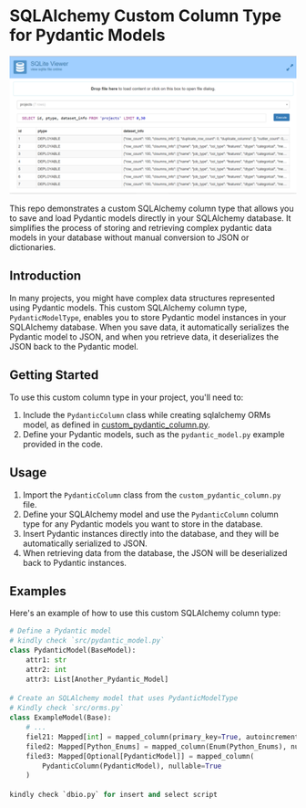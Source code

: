 # SQLAlchemy Custom Column Type for Pydantic Models

![screen shot](./Screenshot.png)

This repo demonstrates a custom SQLAlchemy column type that allows you to save and load Pydantic models directly in your SQLAlchemy database. It simplifies the process of storing and retrieving complex pydantic data models in your database without manual conversion to JSON or dictionaries.

## Introduction

In many projects, you might have complex data structures represented using Pydantic models. This custom SQLAlchemy column type, `PydanticModelType`, enables you to store Pydantic model instances in your SQLAlchemy database. When you save data, it automatically serializes the Pydantic model to JSON, and when you retrieve data, it deserializes the JSON back to the Pydantic model.

## Getting Started

To use this custom column type in your project, you'll need to:

1. Include the `PydanticColumn` class while creating sqlalchemy ORMs model, as defined in [custom_pydantic_column.py](custom_pydantic_column.py).
2. Define your Pydantic models, such as the `pydantic_model.py` example provided in the code.

## Usage

1. Import the `PydanticColumn` class from the `custom_pydantic_column.py` file.
2. Define your SQLAlchemy model and use the `PydanticColumn` column type for any Pydantic models you want to store in the database.
3. Insert Pydantic instances directly into the database, and they will be automatically serialized to JSON.
4. When retrieving data from the database, the JSON will be deserialized back to Pydantic instances.

## Examples

Here's an example of how to use this custom SQLAlchemy column type:

```python
# Define a Pydantic model
# kindly check `src/pydantic_model.py`
class PydanticModel(BaseModel):  
    attr1: str
    attr2: int
    attr3: List[Another_Pydantic_Model]

# Create an SQLAlchemy model that uses PydanticModelType
# Kindly check `src/orms.py`
class ExampleModel(Base):
    # ...
    fiel21: Mapped[int] = mapped_column(primary_key=True, autoincrement=True)
    filed2: Mapped[Python_Enums] = mapped_column(Enum(Python_Enums), nullable=False)
    filed3: Mapped[Optional[PydanticModel]] = mapped_column(
        PydanticColumn(PydanticModel), nullable=True
    )

kindly check `dbio.py` for insert and select script  